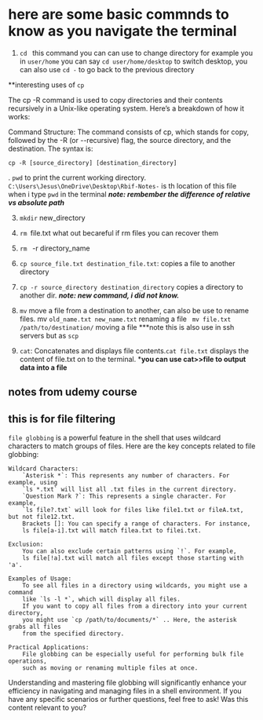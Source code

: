 # here are some basic commnds to know as you navigate the terminal 

1. ```cd ```
this command you can can use to change directory 
for example you in ```user/home```
you can say ```cd user/home/desktop``` to switch desktop, you can also use ```cd -``` to go back to the previous directory 

**interesting uses of `cp`

The cp -R command is used to copy directories and their contents recursively 
in a Unix-like operating system. Here’s a breakdown of how it works:

Command Structure:
The command consists of cp, which stands for copy, 
followed by the -R (or --recursive) flag, the source directory, and the destination.
The syntax is:

```cp -R [source_directory] [destination_directory]```




. ```pwd```
to print the current working directory.
```C:\Users\Jesus\OneDrive\Desktop\Rbif-Notes-``` is th location of this file when i type ```pwd``` in the terminal 
***note: rembember the difference of relative vs absolute path***

3. ```mkdir``` new_directory

4. ```rm ```file.txt what out becareful if rm files you can recover them 
5. ```rm ``` -r directory_name 

7. ```cp source_file.txt destination_file.txt```: copies a file to another directory
8. ```cp -r source_directory destination_directory``` copies a directory to another dir. ***note: new command, i did not know.***
9. ```mv``` move a file from a destination to another, can also be use to rename files. mv ```old_name.txt new_name.txt``` renaming a file 
``` mv file.txt /path/to/destination/``` moving a file 
***note this is also use in ssh servers but as ```scp```

9. ```cat```: Concatenates and displays file contents.```cat file.txt``` displays the content of file.txt on to the terminal. ***you can use cat>>file to output data into a file**

## notes from udemy course 

## this is for file filtering 

`file globbing` is a powerful feature in the shell that uses wildcard characters
to match groups of files. Here are the key concepts related to file globbing:

    Wildcard Characters:
        `Asterisk *`: This represents any number of characters. For example, using
        `ls *.txt` will list all .txt files in the current directory.
        `Question Mark ?`: This represents a single character. For example, 
        `ls file?.txt` will look for files like file1.txt or fileA.txt, but not file12.txt.
        Brackets []: You can specify a range of characters. For instance, 
        ls file[a-i].txt will match filea.txt to filei.txt.

    Exclusion:
        You can also exclude certain patterns using `!`. For example,
        ls file[!a].txt will match all files except those starting with 'a'.

    Examples of Usage:
        To see all files in a directory using wildcards, you might use a command 
        like `ls -l *`, which will display all files.
        If you want to copy all files from a directory into your current directory, 
        you might use `cp /path/to/documents/*` .. Here, the asterisk grabs all files 
        from the specified directory.

    Practical Applications:
        File globbing can be especially useful for performing bulk file operations, 
        such as moving or renaming multiple files at once.

Understanding and mastering file globbing will significantly enhance your efficiency
in navigating and managing files in a shell environment. If you have any specific 
scenarios or further questions, feel free to ask!
Was this content relevant to you?



